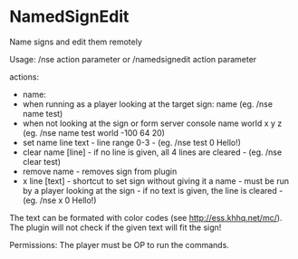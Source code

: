 NamedSignEdit
=============

Name signs and edit them remotely

Usage:
/nse action parameter or
/namedsignedit action parameter

actions:
 - name:
  - when running as a player looking at the target sign: name (eg. /nse name test)
  - when not looking at the sign or form server console name world x y z (eg. /nse name test world -100 64 20) 
 - set name line text - line range 0-3 - (eg. /nse test 0 Hello!)
 - clear name [line] - if no line is given, all 4 lines are cleared - (eg. /nse clear test)
 - remove name - removes sign from plugin
 - x line [text] - shortcut to set sign without giving it a name - must be run by a player looking at the sign - if no text is given, the line is cleared - (eg. /nse x 0 Hello!)
 
The text can be formated with color codes (see http://ess.khhq.net/mc/).
The plugin will not check if the given text will fit the sign!

Permissions:
The player must be OP to run the commands.


